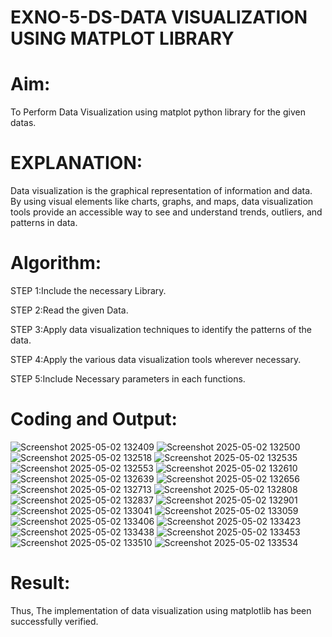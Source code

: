 # EXNO-5-DS-DATA VISUALIZATION USING MATPLOT LIBRARY

# Aim:
  To Perform Data Visualization using matplot python library for the given datas.

# EXPLANATION:
Data visualization is the graphical representation of information and data. By using visual elements like charts, graphs, and maps, data visualization tools provide an accessible way to see and understand trends, outliers, and patterns in data.

# Algorithm:
STEP 1:Include the necessary Library.

STEP 2:Read the given Data.

STEP 3:Apply data visualization techniques to identify the patterns of the data.

STEP 4:Apply the various data visualization tools wherever necessary.

STEP 5:Include Necessary parameters in each functions.

# Coding and Output:
 
![Screenshot 2025-05-02 132409](https://github.com/user-attachments/assets/2254ac99-de02-4543-b119-7788ef351bd3)
![Screenshot 2025-05-02 132500](https://github.com/user-attachments/assets/ff9ccd60-fe13-41d8-8c12-abaf1635c606)
![Screenshot 2025-05-02 132518](https://github.com/user-attachments/assets/dd3a321b-16cf-490a-8012-19ce4ef8fd47)
![Screenshot 2025-05-02 132535](https://github.com/user-attachments/assets/51b85ede-28df-475c-b14e-d167360fd54c)
![Screenshot 2025-05-02 132553](https://github.com/user-attachments/assets/6d4e64c3-1c89-4d6b-817a-c041bad94b70)
![Screenshot 2025-05-02 132610](https://github.com/user-attachments/assets/571549fe-3740-494a-a93b-a5476a7d58b3)
![Screenshot 2025-05-02 132639](https://github.com/user-attachments/assets/a44b1302-5272-4c9b-a1ab-36e8a830777c)
![Screenshot 2025-05-02 132656](https://github.com/user-attachments/assets/fe9ededb-4870-40c2-86a7-89aa8fd910f6)
![Screenshot 2025-05-02 132713](https://github.com/user-attachments/assets/601ea06d-1c96-451b-bf87-528b61c357b4)
![Screenshot 2025-05-02 132808](https://github.com/user-attachments/assets/e5b5f235-7d62-4068-b131-243058e2d94d)
![Screenshot 2025-05-02 132837](https://github.com/user-attachments/assets/896ec4b8-73a6-40c7-9b60-2f01d8347e97)
![Screenshot 2025-05-02 132901](https://github.com/user-attachments/assets/ba74980d-5cb9-4ce7-aea6-62ca8ff11685)
![Screenshot 2025-05-02 133041](https://github.com/user-attachments/assets/ddff058f-66e8-474f-9c43-7b25fb3783bf)
![Screenshot 2025-05-02 133059](https://github.com/user-attachments/assets/5cc7e9fe-0dba-4370-9dde-6bf361a9684a)
![Screenshot 2025-05-02 133406](https://github.com/user-attachments/assets/333b9d22-6b7d-4e19-ad26-26666a9077b3)
![Screenshot 2025-05-02 133423](https://github.com/user-attachments/assets/8a05a614-c531-42f1-8d29-30f3fd993b87)
![Screenshot 2025-05-02 133438](https://github.com/user-attachments/assets/3c861570-a46c-48a9-abbc-b5d450677771)
![Screenshot 2025-05-02 133453](https://github.com/user-attachments/assets/df11f852-446e-45c3-8597-1f4d7e6dacfc)
![Screenshot 2025-05-02 133510](https://github.com/user-attachments/assets/1f421a94-e87d-48b0-8621-f1a622b3c759)
![Screenshot 2025-05-02 133534](https://github.com/user-attachments/assets/ca9762e8-9528-4ce9-9b90-83c05c1a80b1)


# Result:
 Thus, The implementation of data visualization using matplotlib has been successfully verified.
 
